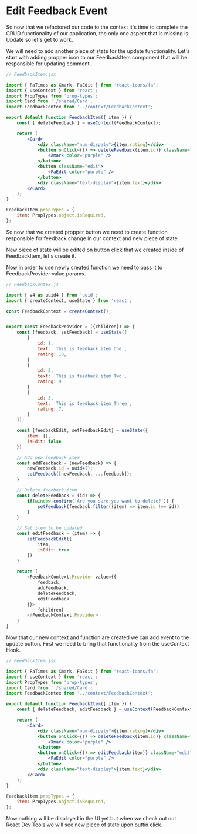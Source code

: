 # **Edit Feedback Event**

So now that we refactored our code to the context it's time to complete the CRUD functionality of our application, the only one aspect that is missing is Update so let's get to work.

We will need to add another piece of state for the update functionality. Let's start with adding propper icon to our FeedbackItem component that will be responsible for updating comment.

```jsx
// FeedbackItem.jsx

import { FaTimes as Xmark, FaEdit } from 'react-icons/fa';
import { useContext } from 'react';
import PropTypes from 'prop-types';
import Card from './shared/Card';
import FeedbackContex from '../context/FeedbackContext';

export default function FeedbackItem({ item }) {
	const { deleteFeedback } = useContext(FeedbackContext);

	return (
		<Card>
			<div className="num-dispaly">{item.rating}</div>
			<button onClick={() => deleteFeedback(item.id)} className="close">
				<Xmark color="purple" />
			</button>
			<button className="edit">
				<FaEdit color="purple" />
			</button>
			<div className="text-display">{item.text}</div>
		</Card>
	);
}

FeedbackItem.propTypes = {
	item: PropTypes.object.isRequired,
};
```

So now that we created propper button we need to create function responsible for feedback change in our context and new piece of state.

New piece of state will be edited on button click that we created inside of FeedbackItem, let's create it.

Now in order to use newly created function we need to pass it to FeedbackProvider value params.

```js
// FeedbackContex.js

import { v4 as uuid4 } from 'uuid';
import { createContext, useState } from 'react';

const FeedbackContext = createContext();


export const FeedbackProvider = ({children}) => {
    const [feedback, setFeedback] = useState([
        {
            id: 1,
            text: 'This is feedback item One',
            rating: 10,
        }
        {
            id: 2,
            text: 'This is feedback item Two',
            rating: 9
        }
        {
            id: 3,
            text: 'This is feedback item Three',
            rating: 7,
        }
    ]);

    const [feedbackEdit, setFeedbackEdit] = useState({
        item: {},
        isEdit: false
    })

    // Add new feedback item
    const addFeedback = (newFeedback) => {
        newFeedback.id = uuid4();
        setFeedback([newFeedback, ...feedback]);
    }

    // Delete feedback item
    const deleteFeedback = (id) => {
        if(window.confirm('Are you sure you want to delete?')) {
            setFeedback(feedback.filter((item) => item.id !== id))
        }
    }

    // Set item to be updated
    const editFeedback = (item) => {
        setFeedbackEdit({
            item,
            isEdit: true
        })
    }

    return (
        <FeedbackContext.Provider value={{
            feedback,
            addFeedback,
            deleteFeedback,
            editFeedback
        }}>
            {children}
        </FeedbackContext.Provider>
    )
}
```

Now that our new context and function are created we can add event to the update button. First we need to bring that functionality from the useContext Hook.

```jsx
// FeedbackItem.jsx

import { FaTimes as Xmark, FaEdit } from 'react-icons/fa';
import { useContext } from 'react';
import PropTypes from 'prop-types';
import Card from './shared/Card';
import FeedbackContex from '../context/FeedbackContext';

export default function FeedbackItem({ item }) {
	const { deleteFeedback, editFeedback } = useContext(FeedbackContext);

	return (
		<Card>
			<div className="num-dispaly">{item.rating}</div>
			<button onClick={() => deleteFeedback(item.id)} className="close">
				<Xmark color="purple" />
			</button>
			<button onClick={() => editFeedback(item)} className="edit">
				<FaEdit color="purple" />
			</button>
			<div className="text-display">{item.text}</div>
		</Card>
	);
}

FeedbackItem.propTypes = {
	item: PropTypes.object.isRequired,
};
```

Now nothing will be displayed in the UI yet but when we check out out React Dev Tools we will see new piece of state upon buttin click.
